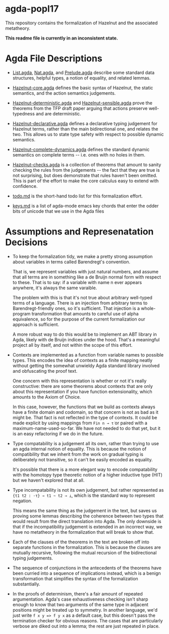 # agda-popl17

This repository contains the formalization of Hazelnut and the associated
metatheory.

**This readme file is currently in an inconsistent state.**

Agda File Descriptions
======================

- [List.agda](List.agda), [Nat.agda](Nat.agda), and
   [Prelude.agda](Prelude.agda) describe some standard data structures,
   helpful types, a notion of equality, and related lemmas.

- [Hazelnut-core.agda](Hazelnut-core.agda) defines the basic syntax of
   Hazelnut, the static semantics, and the action semantics judgements.

- [Hazelnut-deterministic.agda](Hazelnut-deterministic.agda) and
   [Hazelnut-sensible.agda](Hazelnut-sensible.agda) prove the theorems
   from the TFP draft paper arguing that actions preserve well-typedness
   and are deterministic.

- [Hazelnut-declarative.agda](Hazelnut-declarative.agda) defines a
   declarative typing judgement for Hazelnut terms, rather than the main
   bidirectional one, and relates the two. This allows us to state type
   safety with respect to possible dynamic semantics.

- [Hazelnut-complete-dynamics.agda](Hazelnut-complete-dynamics.agda)
   defines the standard dynamic semantics on complete terms -- i.e. ones
   with no holes in them.

- [Hazelnut-checks.agda](Hazelnut-checks.agda) is a collection of theorems
   that amount to sanity checking the rules from the judgements -- the fact
   that they are true is not surprising, but does demonstrate that rules
   haven't been omitted. This is part of the effort to make the core
   calculus easy to extend with confidence.

- [todo.md](todo.md) is the short-hand todo list for this formalization
  effort.

- [keys.md](keys.md) is a list of agda-mode emacs key chords that enter the
   odder bits of unicode that we use in the Agda files

Assumptions and Represenatation Decisions
=========================================

- To keep the formalization tidy, we make a pretty strong assumption about
  variables in terms called Barendregt's convention.

  That is, we represent variables with just natural numbers, and assume
  that all terms are in something like a de Bruijn normal form with respect
  to these. That is to say: if a variable with name n ever appears
  anywhere, it's always the same varaible.

  The problem with this is that it's not true about arbitrary well-typed
  terms of a language. There is an injection from arbitrary terms to
  Barendregt-friendly ones, so it's sufficient. That injection is a
  whole-program transformation that amounts to careful use of alpha
  equivalence, so for the purpose of the current formalization our approach
  is sufficient.

  A more robust way to do this would be to implement an ABT library in
  Agda, likely with de Bruijn indices under the hood. That's a meaningful
  project all by itself, and not within the scope of this effort.

- Contexts are implemented as a function from variable names to possible
  types. This encodes the idea of contexts as a finite mapping neatly
  without getting the somewhat unwieldy Agda standard library involved and
  obfuscating the proof text.

  One concern with this representation is whether or not it's really
  constructive: there are some theorems about contexts that are only about
  this representation if you have function extensionality, which amounts to
  the Axiom of Choice.

  In this case, however, the functions that we build as contexts always
  have a finite domain and codomain, so that concern is not as bad as it
  might be. That fact is not reflected in the type of contexts. It could be
  made explicit by using mappings from `Fin n → τ̇` or paired with a
  maximum-name-used-so-far. We have not needed to do that yet, but it is an
  easy refactoring if we do in the future.

- Type compatability is a judgement all its own, rather than trying to use
  an agda internal notion of equality. This is because the notion of
  compatibility that we inherit from the work on gradual typing is
  deliberately not transitive, so it can't be easily encoded as equality.

  It's possible that there is a more elegant way to encode compatability
  with the homotopy type theoretic notion of a higher inductive type (HIT)
  but we haven't explored that at all.

- Type incompatability is not its own judgement, but rather represented as
  `{t1 t2 : ·τ} → t1 ~ t2 → ⊥`, which is the standard way to represent
  negation.

  This means the same thing as the judgement in the text, but saves us
  proving some lemmas describing the coherence between two types that would
  result from the direct translation into Agda. The only downside is that
  if the incompatibility judgement is extended in an incorrect way, we have
  no metatheory in the formalization that will break to show that.

- Each of the clauses of the theorems in the text are broken off into
  separate functions in the formalization. This is because the clauses are
  mutually recursive, following the mutual recursion of the bidirectional
  typing judgements.

- The sequence of conjunctions in the antecedents of the theorems have been
  curried into a sequence of implications instead, which is a benign
  transformation that simplifies the syntax of the formalization
  substantially.

- In the proofs of determinism, there's a fair amount of repeated
  argumentation. Agda's case exhaustiveness checking isn't sharp enough to
  know that two arguments of the same type in adjacent positions might be
  treated up to symmetry. In another language, we'd just write `f x y => f
  y x` as a default case, but this doesn't pass the termination checker for
  obvious reasons. The cases that are particularly verbose are diked out
  into a lemma; the rest are just repeated in place.
